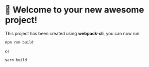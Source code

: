# 🚀 Welcome to your new awesome project!

This project has been created using **webpack-cli**, you can now run

```
npm run build
```

or

```
yarn build
```
